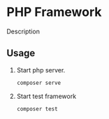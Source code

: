 PHP Framework
====================================

Description

Usage
------------

 1. Start php server.
     
    ```bash
    composer serve
    ```
 2. Start test framework
 
    ```bash
    composer test
    ```
